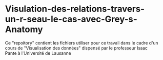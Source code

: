 # Visulation-des-relations-travers-un-r-seau-le-cas-avec-Grey-s-Anatomy
Ce "repoitory" contient les fichiers utiliser pour ce travail dans le cadre d'un cours de "Visualisation des données" dispensé par le professeur Isaac Pante à l'Université de Lausanne 

